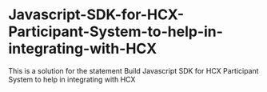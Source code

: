 # Javascript-SDK-for-HCX-Participant-System-to-help-in-integrating-with-HCX
This is a solution for the statement Build Javascript SDK for HCX Participant System to help in integrating with HCX
